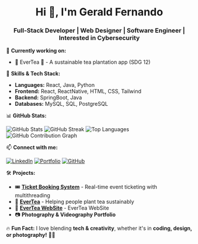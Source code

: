<h1 align="center">Hi 👋, I'm Gerald Fernando</h1>
<h3 align="center">Full-Stack Developer | Web Designer | Software Engineer | Interested in Cybersecurity</h3>

🌱 **Currently working on:**  
- 🚀 EverTea 🌿 - A sustainable tea plantation app (SDG 12)  

💼 **Skills & Tech Stack:**  
- **Languages:** React, Java, Python 
- **Frontend:** React, ReactNative, HTML, CSS, Tailwind
- **Backend:** SpringBoot, Java  
- **Databases:** MySQL, SQL, PostgreSQL 

📊 **GitHub Stats:**  

![GitHub Stats](https://github-readme-stats.vercel.app/api?username=reidenrealm&show_icons=true&theme=tokyonight&bg_color=000000&title_color=04D939&text_color=FF0000)
![GitHub Streak](https://github-readme-streak-stats.herokuapp.com/?user=reidenrealm&theme=radical)
![Top Languages](https://github-readme-stats.vercel.app/api/top-langs/?username=reidenrealm&layout=compact&theme=tokyonight&bg_color=000000&title_color=04D939&text_color=FF0000)
![GitHub Contribution Graph](https://github-readme-activity-graph.vercel.app/graph?username=reidenrealm&bg_color=000000&color=04D939&line=FF0000&point=04D939)


📫 **Connect with me:**  

[![LinkedIn](https://img.shields.io/badge/LinkedIn-blue?style=for-the-badge&logo=linkedin)](https://linkedin.com/in/geraldfernan0)  [![Portfolio](https://img.shields.io/badge/Portfolio-black?style=for-the-badge&logo=src/Resources/Images/G.png)](https://geraldfernando.com)  [![GitHub](https://img.shields.io/badge/GitHub-black?style=for-the-badge&logo=github)](https://github.com/reidenrealm)  

🛠 **Projects:**  
- 🎟️ **[Ticket Booking System](https://github.com/ReidenRealm/Cw-Tickets-Booking-App.git)** - Real-time event ticketing with multithreading  
- 🌱 **[EverTea](https://github.com/ReidenRealm/EverTea.git)** - Helping people plant tea sustainably
- 🌱 **[EverTea WebSite](https://github.com/ReidenRealm/fluXcode.git)** - EverTea WebSite
- 📷 **Photography & Videography Portfolio**  

🔥 **Fun Fact:** I love blending **tech & creativity**, whether it's in **coding, design, or photography!** 🎨📸  





